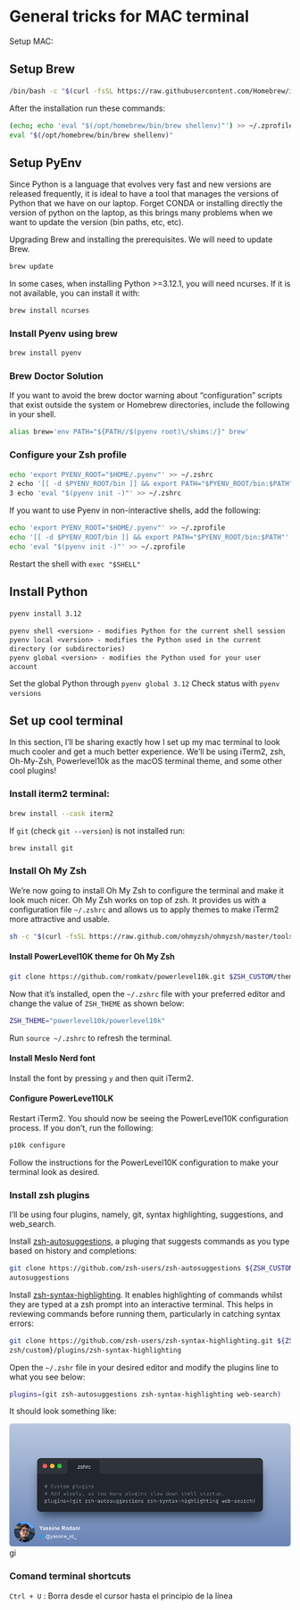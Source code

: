 # General tricks for MAC terminal

Setup MAC:

## Setup Brew

```bash
/bin/bash -c "$(curl -fsSL https://raw.githubusercontent.com/Homebrew/install/HEAD/install.sh)"
```

After the installation run these commands:

```bash
(echo; echo 'eval "$(/opt/homebrew/bin/brew shellenv)"') >> ~/.zprofile
eval "$(/opt/homebrew/bin/brew shellenv)"
```

## Setup PyEnv

Since Python is a language that evolves very fast and new versions are released frequently, it is ideal to have a tool that manages the versions of Python that we have on our laptop. Forget CONDA or installing directly the version of python on the laptop, as this brings many problems when we want to update the version (bin paths, etc, etc).

Upgrading Brew and installing the prerequisites. We will need to update Brew.

```bash
brew update
```

In some cases, when installing Python >=3.12.1, you will need ncurses. If it is not available, you can install it with:

```bash
brew install ncurses
```

### Install Pyenv using brew

```bash
brew install pyenv
```

### Brew Doctor Solution

If you want to avoid the brew doctor warning about “configuration” scripts that exist outside the system or Homebrew directories, include the following in your shell.

```bash
alias brew='env PATH="${PATH//$(pyenv root)\/shims:/}" brew'
```

### Configure your Zsh profile

```bash
echo 'export PYENV_ROOT="$HOME/.pyenv"' >> ~/.zshrc
2 echo '[[ -d $PYENV_ROOT/bin ]] && export PATH="$PYENV_ROOT/bin:$PATH"' >> ~/.zshrc
3 echo 'eval "$(pyenv init -)"' >> ~/.zshrc
```

If you want to use Pyenv in non-interactive shells, add the following:

```bash
echo 'export PYENV_ROOT="$HOME/.pyenv"' >> ~/.zprofile
echo '[[ -d $PYENV_ROOT/bin ]] && export PATH="$PYENV_ROOT/bin:$PATH"' >> ~/.zprofile
echo 'eval "$(pyenv init -)"' >> ~/.zprofile
```

Restart the shell with `exec "$SHELL"`

## Install Python

```bash
pyenv install 3.12
```

```shell
pyenv shell <version> - modifies Python for the current shell session
pyenv local <version> - modifies the Python used in the current directory (or subdirectories)
pyenv global <version> - modifies the Python used for your user account
```

Set the global Python through `pyenv global 3.12`
Check status with `pyenv versions`


## Set up cool terminal

In this section, I’ll be sharing exactly how I set up my mac terminal to look much cooler and get a much better experience. We’ll be using iTerm2, zsh, Oh-My-Zsh, Powerlevel10k as the macOS terminal theme, and some other cool plugins!

### Install iterm2 terminal:

```bash
brew install --cask iterm2
```

If `git` (check `git --version`) is not installed run:

```bash
brew install git
```

### Install Oh My Zsh

We’re now going to install Oh My Zsh to configure the terminal and make it look much nicer. Oh My Zsh works on top of zsh. It provides us with a configuration file `~/.zshrc` and allows us to apply themes to make iTerm2 more attractive and usable.


```bash
sh -c "$(curl -fsSL https://raw.github.com/ohmyzsh/ohmyzsh/master/tools/install.sh)"
```

#### Install PowerLevel10K theme for Oh My Zsh


```bash
git clone https://github.com/romkatv/powerlevel10k.git $ZSH_CUSTOM/themes/powerlevel10k
```

Now that it’s installed, open the `~/.zshrc` file with your preferred editor and change the value of `ZSH_THEME` as shown below:

```bash
ZSH_THEME="powerlevel10k/powerlevel10k"
```

Run `source ~/.zshrc` to refresh the terminal.

#### Install Meslo Nerd font

Install the font by pressing `y` and then quit iTerm2.

#### Configure PowerLeve110LK

Restart iTerm2. You should now be seeing the PowerLevel10K configuration process. If you don’t, run the following:

```bash
p10k configure
```
Follow the instructions for the PowerLevel10K configuration to make your terminal look as desired.

### Install zsh plugins

I’ll be using four plugins, namely, git, syntax highlighting, suggestions, and web_search.

Install [zsh-autosuggestions](https://github.com/zsh-users/zsh-autosuggestions), a pluging that suggests commands as you type based on history and completions:

```bash
git clone https://github.com/zsh-users/zsh-autosuggestions ${ZSH_CUSTOM:-~/.oh-my-zsh/custom}/plugins/zsh-
autosuggestions
```

Install [zsh-syntax-highlighting](https://github.com/zsh-users/zsh-syntax-highlighting). It enables highlighting of commands whilst they are typed at a zsh prompt into an interactive terminal.
This helps in reviewing commands before running them, particularly in catching syntax errors:

```bash
git clone https://github.com/zsh-users/zsh-syntax-highlighting.git ${ZSH_CUSTOM:-~/.oh-my-
zsh/custom}/plugins/zsh-syntax-highlighting
```

Open the `~/.zshr` file in your desired editor and modify the plugins line to what you see below:

```bash
plugins=(git zsh-autosuggestions zsh-syntax-highlighting web-search)
```
It should look something like:

![plugins picture](./assets/mac_terminal_zshrc_plugins.png)gi

### Comand terminal shortcuts

`Ctrl + U` : Borra desde el cursor hasta el principio de la línea
